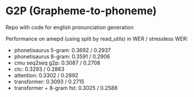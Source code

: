 # G2P (Grapheme-to-phoneme)

Repo with code for english pronunciation generation

Performance on amepd (using split by read_utils) in WER / stressless WER:

* phonetisaurus 5-gram: 0.3692 / 0.2937
* phonetisaurus 8-gram: 0.3591 / 0.2906
* cmu seq2seq g2p: 0.3087 / 0.2708
* ctc:  0.3293 / 0.2863
* attention: 0.3302 / 0.2892
* transformer: 0.3093 / 0.2715
* transformer + 8-gram fst: 0.3025 / 0.2588
